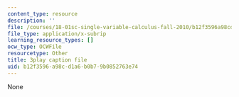 ```yaml
---
content_type: resource
description: ''
file: /courses/18-01sc-single-variable-calculus-fall-2010/b12f3596a98cd1a6b0b79b0852763e74_BSAA0akmPEU.srt
file_type: application/x-subrip
learning_resource_types: []
ocw_type: OCWFile
resourcetype: Other
title: 3play caption file
uid: b12f3596-a98c-d1a6-b0b7-9b0852763e74
---
```

None

